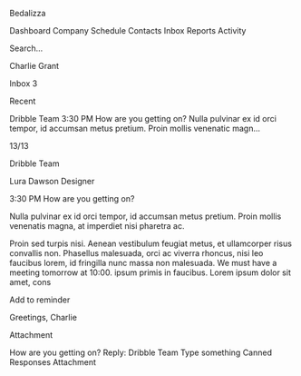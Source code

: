Bedalizza

Dashboard
Company
Schedule
Contacts
Inbox
Reports
Activity


Search...

Charlie Grant


Inbox
3

Recent

Dribble Team
3:30 PM
How are you getting on?
Nulla pulvinar ex id orci tempor, id accumsan metus pretium. Proin mollis venenatic magn...


13/13

Dribble Team

Lura Dawson
Designer

3:30 PM
How are you getting on?

Nulla pulvinar ex id orci tempor, id accumsan metus pretium. Proin mollis venenatis magna, at imperdiet nisi pharetra ac.

Proin sed turpis nisi. Aenean vestibulum feugiat metus, et ullamcorper risus convallis non. Phasellus malesuada, orci ac viverra rhoncus, nisi leo faucibus lorem, id fringilla nunc massa non malesuada. We must have a meeting tomorrow at 10:00. ipsum primis in faucibus. Lorem ipsum dolor sit amet, cons

Add to reminder

Greetings,
Charlie

Attachment


How are you getting on?
Reply: Dribble Team
Type something
Canned Responses
Attachment
